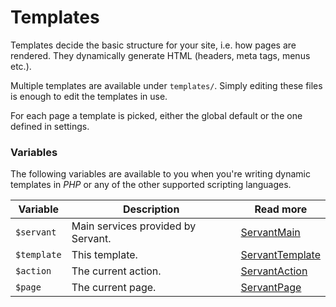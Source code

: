 
# Templates

Templates decide the basic structure for your site, i.e. how pages are rendered. They dynamically generate HTML (headers, meta tags, menus etc.).

Multiple templates are available under `templates/`. Simply editing these files is enough to edit the templates in use.

For each page a template is picked, either the global default or the one defined in settings.



### Variables

The following variables are available to you when you're writing dynamic templates in *PHP* or any of the other supported scripting languages.

Variable    | Description                        | Read more                                              |
----------- | ---------------------------------- | ------------------------------------------------------ |
`$servant`  | Main services provided by Servant. | [ServantMain](/docs/components/main)         |
`$template` | This template.                     | [ServantTemplate](/docs/components/template) |
`$action`   | The current action.                | [ServantAction](/docs/components/action)     |
`$page`     | The current page.                  | [ServantPage](/docs/components/page)         |
